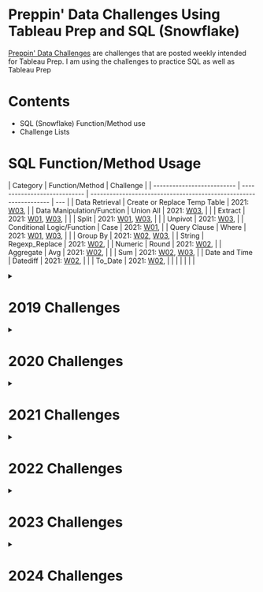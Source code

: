 # Preppin' Data Challenges Using Tableau Prep and SQL (Snowflake)

[Preppin' Data Challenges](https://preppindata.blogspot.com/) are challenges that are posted weekly intended for Tableau Prep. I am using the challenges to practice SQL as well as Tableau Prep

# Contents

- SQL (Snowflake) Function/Method use
- Challenge Lists

# SQL Function/Method Usage

| Category                   | Function/Method              | Challenge                                                         |
| -------------------------- | ---------------------------- | ----------------------------------------------------------------- | --- |
| Data Retrieval             | Create or Replace Temp Table | 2021: [W03](2021/Week_3/README.md),                               |
| Data Manipulation/Function | Union All                    | 2021: [W03](2021/Week_3/README.md),                               |
|                            | Extract                      | 2021: [W01](2021/Week_1/README.md), [W03](2021/Week_3/README.md), |
|                            | Split                        | 2021: [W01](2021/Week_1/README.md), [W03](2021/Week_3/README.md), |
|                            | Unpivot                      | 2021: [W03](2021/Week_3/README.md),                               |
| Conditional Logic/Function | Case                         | 2021: [W01](2021/Week_1/README.md),                               |
| Query Clause               | Where                        | 2021: [W01](2021/Week_1/README.md), [W03](2021/Week_3/README.md), |
|                            | Group By                     | 2021: [W02](2021/Week_2/README.md), [W03](2021/Week_3/README.md), |
| String                     | Regexp_Replace               | 2021: [W02](2021/Week_2/README.md),                               |
| Numeric                    | Round                        | 2021: [W02](2021/Week_2/README.md),                               |
| Aggregate                  | Avg                          | 2021: [W02](2021/Week_2/README.md),                               |
|                            | Sum                          | 2021: [W02](2021/Week_2/README.md), [W03](2021/Week_3/README.md), |
| Date and Time              | Datediff                     | 2021: [W02](2021/Week_2/README.md),                               |
|                            | To_Date                      | 2021: [W02](2021/Week_2/README.md),                               |
|                            |                              |                                                                   |
| <!--                       | System                       |                                                                   |     |
| Geospatial                 |                              |                                                                   | --> |

<details>
<summary>
  
# 2019 Challenges
</summary>

Click on the challenge hyperlink to view solutions

|           |           | Challenges                      |           |           |
| --------- | --------- | ------------------------------- | --------- | --------- |
| [Week 1]  | [Week 2]  | [Week 3](2019/Week_3/README.md) | [Week 4]  | [Week 5]  |
| [Week 6]  | [Week 7]  | [Week 8]                        | [Week 9]  | [Week 10] |
| [Week 11] | [Week 12] | [Week 13]                       | [Week 14] | [Week 15] |
| [Week 16] | [Week 17] | [Week 18]                       | [Week 19] | [Week 20] |
| [Week 21] | [Week 22] | [Week 23]                       | [Week 24] | [Week 25] |
| [Week 26] | [Week 27] | [Week 28]                       | [Week 29] | [Week 30] |
| [Week 31] | [Week 32] | [Week 33]                       | [Week 34] | [Week 35] |
| [Week 36] | [Week 37] | [Week 38]                       | [Week 39] | [Week 40] |
| [Week 41] | [Week 42] | [Week 43]                       | [Week 44] | [Week 45] |
| [Week 46] |           |                                 |           |           |

</details>

<details>
<summary>
  
# 2020 Challenges
</summary>

Click on the challenge hyperlink to view solutions

|           |           | Challenges |           |           |
| --------- | --------- | ---------- | --------- | --------- |
| [Week 1]  | [Week 2]  | [Week 3]   | [Week 4]  | [Week 5]  |
| [Week 6]  | [Week 7]  | [Week 8]   | [Week 9]  | [Week 10] |
| [Week 11] | [Week 12] | [Week 13]  | [Week 14] | [Week 15] |
| [Week 16] | [Week 17] | [Week 18]  | [Week 19] | [Week 20] |
| [Week 21] | [Week 22] | [Week 23]  | [Week 24] | [Week 25] |
| [Week 26] | [Week 27] | [Week 28]  | [Week 29] | [Week 30] |
| [Week 31] | [Week 32] | [Week 33]  | [Week 34] | [Week 35] |
| [Week 36] | [Week 37] | [Week 38]  | [Week 39] | [Week 40] |
| [Week 41] | [Week 42] | [Week 43]  | [Week 44] | [Week 45] |
| [Week 46] |           |            |           |           |

</details>

<details>
<summary>
  
# 2021 Challenges
</summary>

Click on the challenge hyperlink to view solutions

|                                 |                                 | Challenges                      |                                 |           |
| ------------------------------- | ------------------------------- | ------------------------------- | ------------------------------- | --------- |
| [Week 1](2021/Week_1/README.md) | [Week 2](2021/Week_2/README.md) | [Week 3](2021/Week_3/README.md) | [Week 4](2021/Week_4/README.md) | [Week 5]  |
| [Week 6]                        | [Week 7]                        | [Week 8]                        | [Week 9]                        | [Week 10] |
| [Week 11]                       | [Week 12]                       | [Week 13]                       | [Week 14]                       | [Week 15] |
| [Week 16]                       | [Week 17]                       | [Week 18]                       | [Week 19]                       | [Week 20] |
| [Week 21]                       | [Week 22]                       | [Week 23]                       | [Week 24]                       | [Week 25] |
| [Week 26]                       | [Week 27]                       | [Week 28]                       | [Week 29]                       | [Week 30] |
| [Week 31]                       | [Week 32]                       | [Week 33]                       | [Week 34]                       | [Week 35] |
| [Week 36]                       | [Week 37]                       | [Week 38]                       | [Week 39]                       | [Week 40] |
| [Week 41]                       | [Week 42]                       | [Week 43]                       | [Week 44]                       | [Week 45] |
| [Week 46]                       |                                 |                                 |                                 |           |

</details>

<details>
<summary>
  
# 2022 Challenges
</summary>

Click on the challenge hyperlink to view solutions

|                                   |           | Challenges                      |           |                                   |
| --------------------------------- | --------- | ------------------------------- | --------- | --------------------------------- |
| [Week 1](2022/Week_1/README.md)   | [Week 2]  | [Week 3](2022/Week_3/README.md) | [Week 4]  | [Week 5]                          |
| [Week 6]                          | [Week 7]  | [Week 8]                        | [Week 9]  | [Week 10]                         |
| [Week 11]                         | [Week 12] | [Week 13]                       | [Week 14] | [Week 15]                         |
| [Week 16]                         | [Week 17] | [Week 18]                       | [Week 19] | [Week 20]                         |
| [Week 21]                         | [Week 22] | [Week 23]                       | [Week 24] | [Week 25]                         |
| [Week 26]                         | [Week 27] | [Week 28]                       | [Week 29] | [Week 30](2022/Week_30/README.md) |
| [Week 31]                         | [Week 32] | [Week 33]                       | [Week 34] | [Week 35]                         |
| [Week 36]                         | [Week 37] | [Week 38]                       | [Week 39] | [Week 40]                         |
| [Week 41](2022/Week_41/README.md) | [Week 42] | [Week 43]                       | [Week 44] | [Week 45]                         |
| [Week 46]                         |           |                                 |           |                                   |

</details>

<details>
<summary>
  
# 2023 Challenges
</summary>

Click on the challenge hyperlink to view solutions

|           |           | Challenges |           |           |
| --------- | --------- | ---------- | --------- | --------- |
| [Week 1]  | [Week 2]  | [Week 3]   | [Week 4]  | [Week 5]  |
| [Week 6]  | [Week 7]  | [Week 8]   | [Week 9]  | [Week 10] |
| [Week 11] | [Week 12] | [Week 13]  | [Week 14] | [Week 15] |
| [Week 16] | [Week 17] | [Week 18]  | [Week 19] | [Week 20] |
| [Week 21] | [Week 22] | [Week 23]  | [Week 24] | [Week 25] |
| [Week 26] | [Week 27] | [Week 28]  | [Week 29] | [Week 30] |
| [Week 31] | [Week 32] | [Week 33]  | [Week 34] | [Week 35] |
| [Week 36] | [Week 37] | [Week 38]  | [Week 39] | [Week 40] |
| [Week 41] | [Week 42] | [Week 43]  | [Week 44] | [Week 45] |
| [Week 46] |           |            |           |           |

</details>

<details>
<summary>
  
# 2024 Challenges
</summary>

Click on the challenge hyperlink to view solutions

|           |           | Challenges |           |           |
| --------- | --------- | ---------- | --------- | --------- |
| [Week 1]  | [Week 2]  | [Week 3]   | [Week 4]  | [Week 5]  |
| [Week 6]  | [Week 7]  | [Week 8]   | [Week 9]  | [Week 10] |
| [Week 11] | [Week 12] | [Week 13]  | [Week 14] | [Week 15] |
| [Week 16] | [Week 17] | [Week 18]  | [Week 19] | [Week 20] |
| [Week 21] | [Week 22] | [Week 23]  | [Week 24] | [Week 25] |
| [Week 26] | [Week 27] | [Week 28]  | [Week 29] | [Week 30] |
| [Week 31] | [Week 32] | [Week 33]  | [Week 34] | [Week 35] |
| [Week 36] | [Week 37] | [Week 38]  | [Week 39] | [Week 40] |
| [Week 41] | [Week 42] | [Week 43]  | [Week 44] | [Week 45] |
| [Week 46] |           |            |           |           |

</details>
